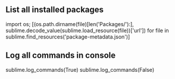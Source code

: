 List all installed packages
---------------------------
import os; [(os.path.dirname(file)[len('Packages/'):], sublime.decode_value(sublime.load_resource(file))['url']) for file in sublime.find_resources('package-metadata.json')]


Log all commands in console
---------------------------
sublime.log_commands(True)
sublime.log_commands(False)
